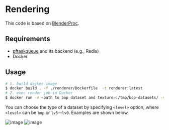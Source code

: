 # Rendering

This code is based on [BlenderProc](https://github.com/DLR-RM/BlenderProc).

## Requirements

* [pftaskqueue](https://github.com/pfnet-research/pftaskqueue) and its backend (e.g., Redis)
* Docker


## Usage

```bash
# 1. build docker image
$ docker build . -f ./renderer/Dockerfile  -t renderer:latest
# 2. exec render job in Docker
$ docker run -v <path to bop dataset and texture>:/tmp/bop-datasets/ -v job:/job /job/run_renders.sh <level> <mode>
```

You can choose the type of a dataset by specifying `<level>` option, where `<level>` can be `bop` or `lv5`--`lv0`. Examples are shown below. 

![image](https://media.github.pfidev.jp/user/285/files/4e194d00-ef82-11eb-87e0-6d0f8ccc4f03)
![image](https://media.github.pfidev.jp/user/285/files/5ffaf000-ef82-11eb-9bc9-c5b20dd00ca0)
